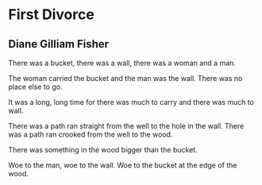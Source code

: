# First Divorce
## Diane Gilliam Fisher
There was a bucket, there was a wall,
there was a woman and a man.

The woman carried the bucket
and the man was the wall.
There was no place else to go.

It was a long, long time
for there was much to carry
and there was much to wall.

There was a path ran straight
from the well to the hole in the wall.
There was a path ran crooked
from the well to the wood.

There was something in the wood
bigger than the bucket.

Woe to the man, woe to the wall.
Woe to the bucket at the edge
of the wood.